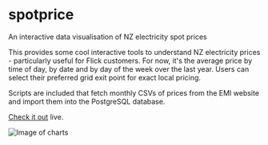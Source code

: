 # spotprice

An interactive data visualisation of NZ electricity spot prices

This provides some cool interactive tools to understand NZ electricity prices - particularly useful for Flick 
customers. For now, it's the average price by time of day, by date and by day of the week over the last year. Users can select their preferred grid exit point for exact local pricing.

Scripts are included that fetch monthly CSVs of prices from the EMI website and import them into the PostgreSQL database.

[Check it out](http://spotprices.dewar.co.nz) live.

![Image of charts](https://cloud.githubusercontent.com/assets/5344417/13066623/eaa7676e-d4cc-11e5-8936-5e16addb9530.png)
